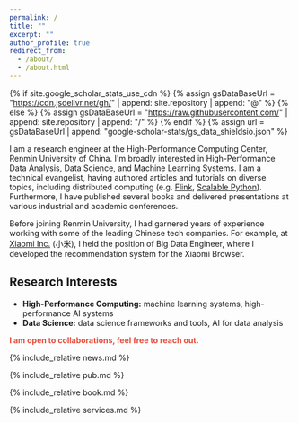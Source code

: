 ```yaml
---
permalink: /
title: ""
excerpt: ""
author_profile: true
redirect_from: 
  - /about/
  - /about.html
---
```


{% if site.google_scholar_stats_use_cdn %}
{% assign gsDataBaseUrl = "https://cdn.jsdelivr.net/gh/" | append: site.repository | append: "@" %}
{% else %}
{% assign gsDataBaseUrl = "https://raw.githubusercontent.com/" | append: site.repository | append: "/" %}
{% endif %}
{% assign url = gsDataBaseUrl | append: "google-scholar-stats/gs_data_shieldsio.json" %}

<span class='anchor' id='about-me'></span>

I am a research engineer at the High-Performance Computing Center, Renmin University of China. I'm broadly interested in High-Performance Data Analysis, Data Science, and Machine Learning Systems. I am a technical evangelist, having authored articles and tutorials on diverse topics, including distributed computing (e.g. [Flink](https://lulaoshi.info/flink/), [Scalable Python](https://scale-py.godaai.org/)). Furthermore, I have published several books and delivered presentations at various industrial and academic conferences.

Before joining Renmin University, I had garnered years of experience working with some of the leading Chinese tech companies. For example, at [Xiaomi Inc.](https://en.wikipedia.org/wiki/Xiaomi) (小米), I held the position of Big Data Engineer, where I developed the recommendation system for the Xiaomi Browser.

## Research Interests

- **High-Performance Computing:** machine learning systems, high-performance AI systems
- **Data Science:** data science frameworks and tools, AI for data analysis

<strong style="color:#e74d3c">I am open to collaborations, feel free to reach out.</strong>


{% include_relative news.md %}

{% include_relative pub.md %}

{% include_relative book.md %}

{% include_relative services.md %}
